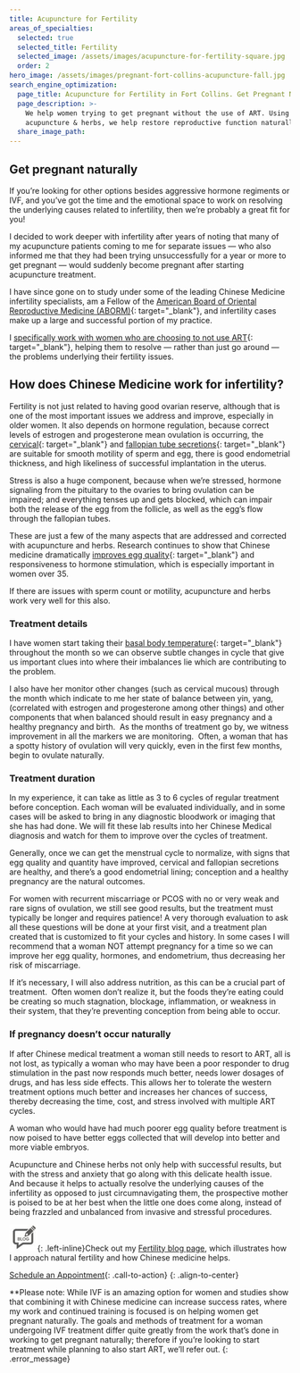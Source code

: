 ```yaml
---
title: Acupuncture for Fertility
areas_of_specialties:
  selected: true
  selected_title: Fertility
  selected_image: /assets/images/acupuncture-for-fertility-square.jpg
  order: 2
hero_image: /assets/images/pregnant-fort-collins-acupuncture-fall.jpg
search_engine_optimization:
  page_title: Acupuncture for Fertility in Fort Collins. Get Pregnant Naturally
  page_description: >-
    We help women trying to get pregnant without the use of ART. Using
    acupuncture & herbs, we help restore reproductive function naturally.
  share_image_path:
---
```


## Get pregnant naturally

If you’re looking for other options besides aggressive hormone regiments or IVF, and you’ve got the time and the emotional space to work on resolving the underlying causes related to infertility, then we’re probably a great fit for you!

I decided to work deeper with infertility after years of noting that many of my acupuncture patients coming to me for separate issues — who also informed me that they had been trying unsuccessfully for a year or more to get pregnant — would suddenly become pregnant after starting acupuncture treatment.

I have since gone on to study under some of the leading Chinese Medicine infertility specialists, am a Fellow of the [American Board of Oriental Reproductive Medicine (ABORM)](https://aborm.org/about/){: target="_blank"}, and infertility cases make up a large and successful portion of my practice.

I [specifically work with women who are choosing to not use ART](/2016/09/20/why-natural-fertility/){: target="_blank"}, helping them to resolve — rather than just go around — the problems underlying their fertility issues.

## How does Chinese Medicine work for infertility?

Fertility is not just related to having good ovarian reserve, although that is one of the most important issues we address and improve, especially in older women. It also depends on hormone regulation, because correct levels of estrogen and progesterone mean ovulation is occurring, the [cervical](/2017/11/01/infertility-fertile-cervical-mucous-do-you-have-it-why-its-important/){: target="_blank"} and [fallopian tube secretions](/2018/06/05/fertility-are-your-fallopian-tube-secretions-mucking-up-your-fertility/){: target="_blank"} are suitable for smooth motility of sperm and egg, there is good endometrial thickness, and high likeliness of successful implantation in the uterus.&nbsp;

Stress is also a huge component, because when we’re stressed, hormone signaling from the pituitary to the ovaries to bring ovulation can be impaired; and everything tenses up and gets blocked, which can impair both the release of the egg from the follicle, as well as the egg’s flow through the fallopian tubes.

These are just a few of the many aspects that are addressed and corrected with acupuncture and herbs. Research continues to show that Chinese medicine dramatically [improves egg quality](/2018/06/14/acupuncture-for-fertility-what-does-improving-egg-quality-really-mean/){: target="_blank"} and responsiveness to hormone stimulation, which is especially important in women over 35.

If there are issues with sperm count or motility, acupuncture and herbs work very well for this also.

### Treatment details

I have women start taking their [basal body temperature](/2014/09/02/acupuncture-for-fertility-taking-your-basal-body-temperature/){: target="_blank"} throughout the month so we can observe subtle changes in cycle that give us important clues into where their imbalances lie which are contributing to the problem.&nbsp;

I also have her monitor other changes (such as cervical mucous) through the month which indicate to me her state of balance between yin, yang, (correlated with estrogen and progesterone among other things) and other components that when balanced should result in easy pregnancy and a healthy pregnancy and birth.&nbsp; As the months of treatment go by, we witness improvement in all the markers we are monitoring.&nbsp; Often, a woman that has a spotty history of ovulation will very quickly, even in the first few months, begin to ovulate naturally.

### Treatment duration

In my experience, it can take as little as 3 to 6 cycles of regular treatment before conception. Each woman will be evaluated individually, and in some cases will be asked to bring in any diagnostic bloodwork or imaging that she has had done. We will fit these lab results into her Chinese Medical diagnosis and watch for them to improve over the cycles of treatment.

Generally, once we can get the menstrual cycle to normalize, with signs that egg quality and quantity have improved, cervical and fallopian secretions are healthy, and there’s a good endometrial lining; conception and a healthy pregnancy are the natural outcomes.

For women with recurrent miscarriage or PCOS with no or very weak and rare signs of ovulation, we still see good results, but the treatment must typically be longer and requires patience! A very thorough evaluation to ask all these questions will be done at your first visit, and a treatment plan created that is customized to fit your cycles and history. In some cases I will recommend that a woman NOT attempt pregnancy for a time so we can improve her egg quality, hormones, and endometrium, thus decreasing her risk of miscarriage.

If it’s necessary, I will also address nutrition, as this can be a crucial part of treatment.&nbsp; Often women don’t realize it, but the foods they’re eating could be creating so much stagnation, blockage, inflammation, or weakness in their system, that they’re preventing conception from being able to occur.

### If pregnancy doesn’t occur naturally

If after Chinese medical treatment a woman still needs to resort to ART, all is not lost, as typically a woman who may have been a poor responder to drug stimulation in the past now responds much better, needs lower dosages of drugs, and has less side effects. This allows her to tolerate the western treatment options much better and increases her chances of success, thereby decreasing the time, cost, and stress involved with multiple ART cycles.

A woman who would have had much poorer egg quality before treatment is now poised to have better eggs collected that will develop into better and more viable embryos.

Acupuncture and Chinese herbs not only help with successful results, but with the stress and anxiety that go along with this delicate health issue.&nbsp; And because it helps to actually resolve the underlying causes of the infertility as opposed to just circumnavigating them, the prospective mother is poised to be at her best when the little one does come along, instead of being frazzled and unbalanced from invasive and stressful procedures.

![](/assets/images/icons/acupuncture-in-fort-collins-blog.jpg){: .left-inline}Check out my [Fertility blog page](/blog/category/fertility/), which illustrates how I approach natural fertility and how Chinese medicine helps.

[Schedule an Appointment](/make-an-appointment/){: .call-to-action}
{: .align-to-center}

\*\*Please note: While IVF is an amazing option for women and studies show that combining it with Chinese medicine can increase success rates, where my work and continued training is focused is on helping women get pregnant naturally. The goals and methods of treatment for a woman undergoing IVF treatment differ quite greatly from the work that’s done in working to get pregnant naturally; therefore if you’re looking to start treatment while planning to also start ART, we’ll refer out.
{: .error_message}
